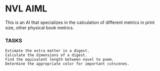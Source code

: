 # NVL AIML
This is an AI that specializes in the calculation of different metrics in print size, other physical book metrics.

### TASKS
~~~
Estimate the extra matter in a digest.
Calculate the dimensions of a digest.
Find the equivalent length between novel to poem.
Determine the appropriate color for important cutscenes.
~~~
